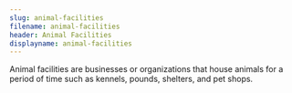 ```yaml
---
slug: animal-facilities
filename: animal-facilities
header: Animal Facilities
displayname: animal-facilities
---
```

Animal facilities are businesses or organizations that house animals for a period of time such as kennels, pounds, shelters, and pet shops.